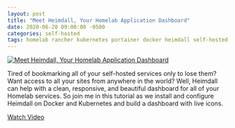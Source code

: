 ```yaml
---
layout: post
title: "Meet Heimdall, Your Homelab Application Dashboard"
date: 2020-06-20 09:00:00 -0500
categories: self-hosted
tags: homelab rancher kubernetes portainer docker heimdall self-hosted
---
```


[![Meet Heimdall, Your Homelab Application Dashboard](https://img.youtube.com/vi/PA01Z6-z8Qs/0.jpg)](https://www.youtube.com/watch?v=PA01Z6-z8Qs "Meet Heimdall, Your Homelab Application Dashboard")


Tired of bookmarking all of your self-hosted services only to lose them?  Want access to all your sites from anywhere in the world? Well, Heimdall can help with a clean, responsive, and beautiful dashboard for all of your Homelab services. So join me in this tutorial as we install and configure Heimdall on Docker and Kubernetes and build a dashboard with live icons.


[Watch Video](https://www.youtube.com/watch?v=PA01Z6-z8Qs)
